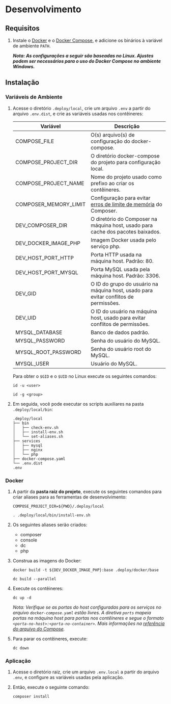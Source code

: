# Desenvolvimento

## Requisitos

1. Instale o [Docker][docker-install] e o [Docker Compose][compose-install], e
   adicione os binários à variável de ambiente `PATH`.
   
   **_Nota: As configurações a seguir são baseadas no Linux. Ajustes podem ser
   necessários para o uso do Docker Compose no ambiente Windows._** 

## Instalação

### Variáveis de Ambiente

1. Acesse o diretório `.deploy/local`, crie um arquivo `.env` a partir do
   arquivo `.env.dist`, e crie as variáveis usadas nos contêineres:

    | Variável              | Descrição                                                                               |
    | --------------------- | --------------------------------------------------------------------------------------- |
    | COMPOSE_FILE          | O(s) arquivo(s) de configuração do docker-compose.                                      |
    | COMPOSE_PROJECT_DIR   | O diretório docker-compose do projeto para configuração local.                          |
    | COMPOSE_PROJECT_NAME  | Nome do projeto usado como prefixo ao criar os contêineres.                             |
    | COMPOSER_MEMORY_LIMIT | Configuração para evitar [erros de limite de memória][memory-limit-errors] do Composer. |
    | DEV_COMPOSER_DIR      | O diretório do Composer na máquina host, usado para cache dos pacotes baixados.         |
    | DEV_DOCKER_IMAGE_PHP  | Imagem Docker usada pelo serviço php.                                                   |
    | DEV_HOST_PORT_HTTP    | Porta HTTP usada na máquina host. Padrão: 80.                                           |
    | DEV_HOST_PORT_MYSQL   | Porta MySQL usada pela máquina host. Padrão: 3306.                                      |
    | DEV_GID               | O ID do grupo do usuário na máquina host, usado para evitar conflitos de permissões.    |
    | DEV_UID               | O ID do usuário na máquina host, usado para evitar conflitos de permissões.             |
    | MYSQL_DATABASE        | Banco de dados padrão.                                                                  |
    | MYSQL_PASSWORD        | Senha do usuário do MySQL.                                                              |
    | MYSQL_ROOT_PASSWORD   | Senha do usuário root do MySQL.                                                         |
    | MYSQL_USER            | Usuário do MySQL.                                                                       |

    Para obter o `$GID` e o `$UID` no Linux execute os seguintes comandos:

    ```
    id -u <user>

    id -g <group>
    ```

2. Em seguida, você pode executar os scripts auxiliares na pasta
   `.deploy/local/bin`:

    ```
    .deploy/local
    ├── bin
    │   ├── check-env.sh
    │   ├── install-env.sh
    │   └── set-aliases.sh
    ├── services
    │   ├── mysql
    │   ├── nginx
    │   └── php
    ├── docker-compose.yaml
    └── .env.dist
    .env
    ```

### Docker

1. A partir da **pasta raiz do projeto**, execute os seguintes comandos para
   criar aliases para as ferramentas de desenvolvimento:

    ```
    COMPOSE_PROJECT_DIR=${PWD}/.deploy/local

    . .deploy/local/bin/install-env.sh
    ```

2. Os seguintes aliases serão criados:

    * composer
    * console
    * dc
    * php

1. Construa as imagens do Docker:

    ```
    docker build -t ${DEV_DOCKER_IMAGE_PHP}:base .deploy/docker/base

    dc build --parallel
    ```

1. Execute os contêineres:

    ```
    dc up -d
    ```

    _Nota: Verifique se as portas do host configuradas para os serviços no arquivo
    `docker-compose.yaml` estão livres. A diretiva `ports` mapeia portas na
    máquina host para portas nos contêineres e segue o formato
    `<porta-no-host>:<porta-no-container>`.
    Mais informações na [referência do arquivo do Compose][compose-ports]._

1. Para parar os contêineres, execute:

    ```
    dc down
    ```

### Aplicação

1. Acesse o diretório raiz, crie um arquivo `.env.local` a partir do arquivo
   `.env`, e configure as variáveis usadas pela aplicação.

2. Então, execute o seguinte comando:

    ```
    composer install
    ```

[compose-install]: https://docs.docker.com/compose/install/
[compose-ports]: https://docs.docker.com/compose/compose-file/#ports
[docker-install]: https://docs.docker.com/install/
[memory-limit-errors]: https://getcomposer.org/doc/articles/troubleshooting.md#memory-limit-errors
